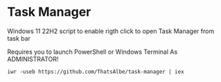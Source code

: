 # Task Manager
 Windows 11 22H2 script to enable rigth click to open Task Manager from task bar

 Requires you to launch PowerShell or Windows Terminal As ADMINISTRATOR! 

```
iwr -useb https://github.com/ThatsAlbe/task-manager | iex
```
